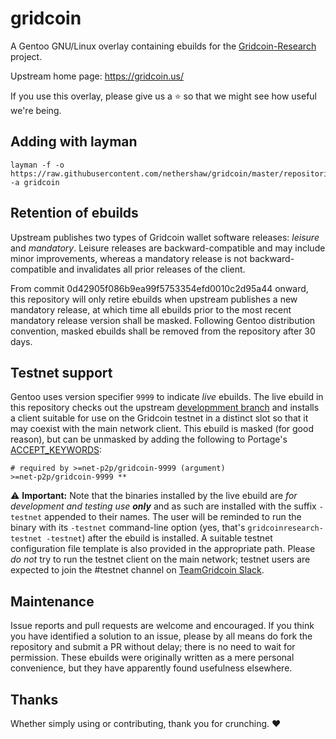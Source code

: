 gridcoin
========

A Gentoo GNU/Linux overlay containing ebuilds for the [Gridcoin-Research](https://github.com/gridcoin/Gridcoin-Research) project.

Upstream home page: https://gridcoin.us/

If you use this overlay, please give us a :star: so that we might see how useful we're being.

## Adding with layman
```shell
layman -f -o https://raw.githubusercontent.com/nethershaw/gridcoin/master/repositories.xml -a gridcoin
```
## Retention of ebuilds
Upstream publishes two types of Gridcoin wallet software releases: _leisure_ and _mandatory_. Leisure releases are backward-compatible and may include minor improvements, whereas a mandatory release is not backward-compatible and invalidates all prior releases of the client.

From commit 0d42905f086b9ea99f5753354efd0010c2d95a44 onward, this repository will only retire ebuilds when upstream publishes a new mandatory release, at which time all ebuilds prior to the most recent mandatory release version shall be masked. Following Gentoo distribution convention, masked ebuilds shall be removed from the repository after 30 days.

## Testnet support
Gentoo uses version specifier `9999` to indicate _live_ ebuilds. The live ebuild in this repository checks out the upstream [developmment branch](https://github.com/gridcoin/Gridcoin-Research/tree/development) and installs a client suitable for use on the Gridcoin testnet in a distinct slot so that it may coexist with the main network client. This ebuild is masked (for good reason), but can be unmasked by adding the following to Portage's [ACCEPT_KEYWORDS](https://wiki.gentoo.org/wiki/ACCEPT_KEYWORDS):

```
# required by >=net-p2p/gridcoin-9999 (argument)
>=net-p2p/gridcoin-9999 **
```

:warning: **Important:** Note that the binaries installed by the live ebuild are _for development and testing use **only**_ and as such are installed with the suffix `-testnet` appended to their names. The user will be reminded to run the binary with its `-testnet` command-line option (yes, that's `gridcoinresearch-testnet -testnet`) after the ebuild is installed. A suitable testnet configuration file template is also provided in the appropriate path. Please _do not_ try to run the testnet client on the main network; testnet users are expected to join the #testnet channel on [TeamGridcoin Slack](https://teamgridcoin.slack.com).

## Maintenance
Issue reports and pull requests are welcome and encouraged. If you think you have identified a solution to an issue, please by all means do fork the repository and submit a PR without delay; there is no need to wait for permission. These ebuilds were originally written as a mere personal convenience, but they have apparently found usefulness elsewhere.

## Thanks
Whether simply using or contributing, thank you for crunching. :heart:
